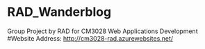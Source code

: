 # RAD_Wanderblog
Group Project by RAD for CM3028 Web Applications Development
#Website Address:
http://cm3028-rad.azurewebsites.net/
